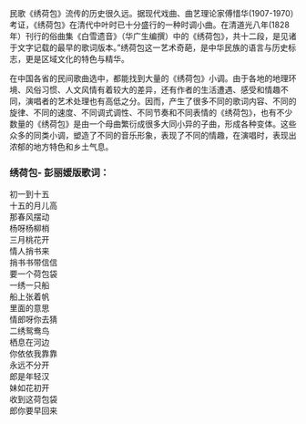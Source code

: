 

民歌《绣荷包》流传的历史很久远。据现代戏曲、曲艺理论家傅惜华(1907-1970）考证，《绣荷包》在清代中叶时已十分盛行的一种时调小曲。在清道光八年(1828年）刊行的俗曲集《白雪遗音》（华广生编撰）中的《绣荷包》，共十二段，是见诸于文字记载的最早的歌词版本。”绣荷包这一艺术奇葩，是中华民族的语言与历史标志，更是区域文化的特色与精华。

在中国各省的民间歌曲选中，都能找到大量的《绣荷包》小调。由于各地的地理环境、风俗习惯、人文风情有着较大的差异，还有作者的生活遭遇、感受和情趣不同，演唱者的艺术处理也有高低之分。因而，产生了很多不同的歌词内容、不同的旋律、不同的速度、不同调式调性、不同节奏和不同表情的《绣荷包》，也有不少数量的《绣荷包》是由一个母曲繁衍成很多大同小异的子曲，形成各种变体。这些众多的同类小调，塑造了不同的音乐形象，表现了不同的情趣，在演唱时，表现出浓郁的地方特色和乡土气息。

### 绣荷包- 彭丽媛版歌词：

初一到十五  
十五的月儿高  
那春风摆动  
杨呀杨柳梢  
三月桃花开  
情人捎书来  
捎书书带信信  
要一个荷包袋  
一绣一只船  
船上张着帆  
里面的意思  
情郎呀你去猜  
二绣鸳鸯鸟  
栖息在河边  
你依依我靠靠  
永远不分开  
郎是年轻汉  
妹如花初开  
收到这荷包袋  
郎你要早回来


